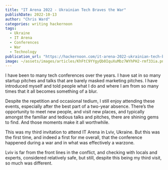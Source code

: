 ```yaml
---
title: "IT Arena 2022 - Ukrainian Tech Braves the War"
publishDate: 2022-10-13
author: "Chris Ward"
categories: writing hackernoon
tags: 
  - Ukraine
  - IT Arena
  - Conferences
  - War
  - Technology
publication_url: "https://hackernoon.com/it-arena-2022-ukrainian-tech-braves-the-war"
image: ~/assets/images/articles/KhFtC9YYgyQb0IquXuMbz7WYhPH2-rmf33ia.png
---
```

I have been to many tech conferences over the years. I have sat in so many startup pitches and talks that are barely masked marketing pitches. I have introduced myself and told people what I do and where I am from so many times that it all becomes something of a blur.

Despite the repetition and occasional tedium, I still enjoy attending these events, especially after the best part of a two-year absence. There’s the opportunity to meet new people, and visit new places, and typically amongst the familiar and tedious talks and pitches, there are shining gems to find. And those moments make it all worthwhile.

This was my third invitation to attend IT Arena in Lviv, Ukraine. But this was the first time, and indeed a first for me overall, that the conference happened during a war and in what was effectively a warzone.

Lviv is far from the front lines in the conflict, and checking with locals and experts, considered relatively safe, but still, despite this being my third visit, so much was different.
